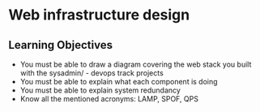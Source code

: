 # Web infrastructure design

## Learning Objectives

- You must be able to draw a diagram covering the web stack you built with the sysadmin/ - devops track projects
- You must be able to explain what each component is doing
- You must be able to explain system redundancy
- Know all the mentioned acronyms: LAMP, SPOF, QPS
